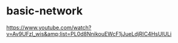 # basic-network
https://www.youtube.com/watch?v=Av9UFzl_wis&amp;list=PL0d8NnikouEWcF1jJueLdjRIC4HsUlULi
